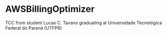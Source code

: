 # AWSBillingOptimizer
TCC from student Lucas C. Tavano graduating at Universidade Tecnológica Federal do Paraná (UTFPR)

